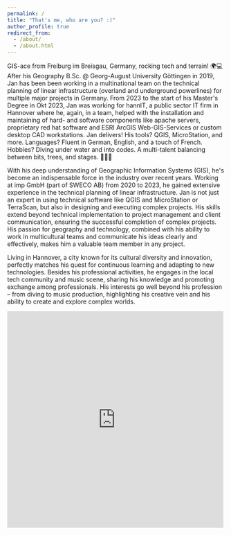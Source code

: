 ```yaml
---
permalink: /
title: "That's me, who are you? :)"
author_profile: true
redirect_from: 
  - /about/
  - /about.html
---
```



GIS-ace from Freiburg im Breisgau, Germany, rocking tech and terrain! 🌍💻 
After his Geography B.Sc. @ Georg-August University Göttingen in 2019, Jan has been been working in a multinational team on the technical planning of linear infrastructure (overland and underground powerlines) for multiple major projects in Germany. From 2023 to the start of his Master's Degree in Okt 2023, Jan was working for hannIT, a public sector IT firm in Hannover where he, again, in a team, helped with the installation and maintaining of hard- and software components like apache servers, proprietary red hat software and ESRI ArcGIS Web-GIS-Services or custom desktop CAD workstations. Jan delivers! His tools? QGIS, MicroStation, and more. Languages? Fluent in German, English, and a touch of French. Hobbies? Diving under water and into codes. A multi-talent balancing between bits, trees, and stages. 🚀🌳🎤

With his deep understanding of Geographic Information Systems (GIS), he's become an indispensable force in the industry over recent years. Working at imp GmbH (part of SWECO AB) from 2020 to 2023, he gained extensive experience in the technical planning of linear infrastructure. Jan is not just an expert in using technical software like QGIS and MicroStation or TerraScan, but also in designing and executing complex projects. His skills extend beyond technical implementation to project management and client communication, ensuring the successful completion of complex projects. His passion for geography and technology, combined with his ability to work in multicultural teams and communicate his ideas clearly and effectively, makes him a valuable team member in any project.

Living in Hannover, a city known for its cultural diversity and innovation, perfectly matches his quest for continuous learning and adapting to new technologies. Besides his professional activities, he engages in the local tech community and music scene, sharing his knowledge and promoting exchange among professionals. His interests go well beyond his profession – from diving to music production, highlighting his creative vein and his ability to create and explore complex worlds.


<div style="text-decoration:none; overflow:hidden;max-width:100%;width:500px;height:500px;"><div id="embed-map-canvas" style="height:100%; width:100%;max-width:100%;"><iframe style="height:100%;width:100%;border:0;" frameborder="1" src="https://www.google.com/maps/embed/v1/place?q=Hannover,+Deutschland&key=AIzaSyBFw0Qbyq9zTFTd-tUY6dZWTgaQzuU17R8"></iframe></div><a class="from-embedmap-code" href="https://www.bootstrapskins.com/themes" id="grab-map-info">premium bootstrap themes</a><style>#embed-map-satellite img.text-marker{max-width:none!important;background:none!important;}img{max-width:none}</style></div>


